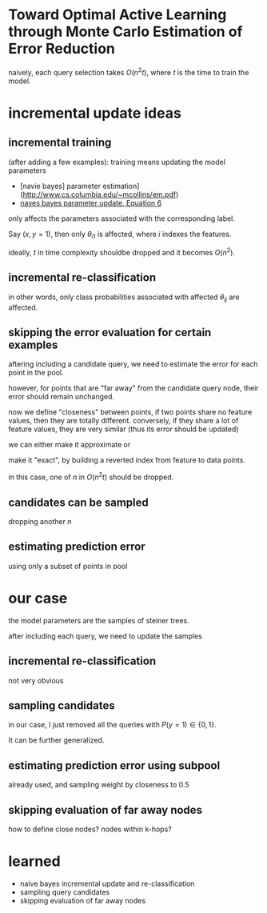 # Toward Optimal Active Learning through Monte Carlo Estimation of Error Reduction 

naively, each query selection takes $`O(n^2t)`$, where $`t`$ is the time to train the model. 

# incremental update  ideas

## incremental training 

(after adding a few examples): training means updating the model parameters

- [navie bayes] parameter estimation](http://www.cs.columbia.edu/~mcollins/em.pdf)
- [nayes bayes parameter update, Equation 6](https://pdfs.semanticscholar.org/55db/80ba1c68921175e6666068c42d7ddf17f971.pdf)

only affects the parameters associated with the corresponding label. 

Say $`(x, y=1)`$, then only $`\theta_{i1}`$ is affected, where $`i`$ indexes the features. 

ideally, $`t`$ in time complexity shouldbe dropped and it becomes $`O(n^2)`$.

## incremental re-classification

in other words, only class probabilities associated with affected $`\theta_{ij}`$ are affected. 


## skipping the error evaluation for certain examples

aftering including a candidate query, we need to estimate the error for each point in the pool. 

however, for points that are "far away" from the candidate query node, their error should remain unchanged. 

now we define "closeness" between points, if two points share no feature values, then they are totally different. conversely, if they share a lot of feature values, they are very similar (thus its error should be updated)

we can either make it approximate or 

make it "exact", by building a reverted index from feature to data points. 

in this case, one of $`n`$ in $`O(n^2t)`$ should be dropped. 

## candidates can be sampled

dropping another $`n`$

## estimating prediction error

using only a subset of points in pool

# our case

the model parameters are the samples of steiner trees. 

after including each query, we need to update the samples

## incremental re-classification 

not very obvious

## sampling candidates

in our case, I just removed all the queries with $`P(y=1) \in \{0, 1\}`$. 

It can be further generalized. 

## estimating prediction error using subpool

already used, and sampling weight by closeness to 0.5

## skipping evaluation of far away nodes

how to define close nodes? nodes within k-hops?



# learned

- naive bayes incremental update and re-classification
- sampling query candidates 
- skipping evaluation of far away nodes
